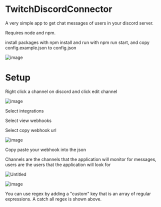 ﻿# TwitchDiscordConnector
A very simple app to get chat messages of users in your discord server.

Requires node and npm.

install packages with npm install and run with npm run start, and copy config.example.json to config.json

![image](https://user-images.githubusercontent.com/16251746/140000183-933b3304-26e7-448e-81f1-f4042803ad2f.png)

# Setup
Right click a channel on discord and click edit channel

![image](https://user-images.githubusercontent.com/16251746/140009789-4f5eee01-bc2d-4d26-88ab-208ed3edd931.png)

Select integrations

Select view webhooks

Select copy webhook url 

![image](https://user-images.githubusercontent.com/16251746/140009837-39a9a0ca-489b-4b1c-897a-4d784d64a467.png)

Copy paste your webhook into the json

Channels are the channels that the application will monitor for messages, users are the users that the application will look for

![Untitled](https://user-images.githubusercontent.com/16251746/140009961-dee72442-68e0-42a1-93ee-9a8b71316e5f.png)


![image](https://user-images.githubusercontent.com/16251746/140010065-ed2b7b6f-14a1-4fdc-af40-a4fb17ff905e.png)

You can use regex by adding a "custom" key that is an array of regular expressions.
A catch all regex is shown above.
